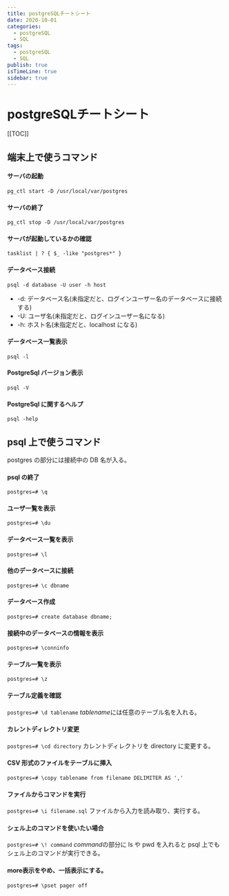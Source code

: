 ```yaml
---
title: postgreSQLチートシート
date: 2020-10-01
categories:
  - postgreSQL
  - SQL
tags:
  - postgreSQL
  - SQL
publish: true
isTimeLine: true
sidebar: true
---
```


# postgreSQLチートシート

[[TOC]]

## 端末上で使うコマンド

#### サーバの起動

`pg_ctl start -D /usr/local/var/postgres`

#### サーバの終了

`pg_ctl stop -D /usr/local/var/postgres`

#### サーバが起動しているかの確認

`tasklist | ? { $_ -like "postgres*" }`

#### データベース接続

`psql -d database -U user -h host`

- -d: データベース名(未指定だと、ログインユーザー名のデータベースに接続する)
- -U: ユーザ名(未指定だと、ログインユーザー名になる)
- -h: ホスト名(未指定だと、localhost になる)

#### データベース一覧表示

`psql -l`

#### PostgreSql バージョン表示

`psql -V`

#### PostgreSql に関するヘルプ

`psql -help`

## psql 上で使うコマンド

postgres の部分には接続中の DB 名が入る。

#### psql の終了

`postgres=# \q`

#### ユーザ一覧を表示

`postgres=# \du`

#### データベース一覧を表示

`postgres=# \l`

#### 他のデータベースに接続

`postgres=# \c dbname`

#### データベース作成

`postgres=# create database dbname;`

#### 接続中のデータベースの情報を表示

`postgres=# \conninfo`

#### テーブル一覧を表示

`postgres=# \z`

#### テーブル定義を確認

`postgres=# \d tablename`
*tablename*には任意のテーブル名を入れる。

#### カレントディレクトリ変更

`postgres=# \cd directory`
カレントディレクトリを directory に変更する。

#### CSV 形式のファイルをテーブルに挿入

`postgres=# \copy tablename from filename DELIMITER AS ','`

#### ファイルからコマンドを実行

`postgres=# \i filename.sql`
ファイルから入力を読み取り、実行する。

#### シェル上のコマンドを使いたい場合

`postgres=# \! command`
*command*の部分に ls や pwd を入れると psql 上でもシェル上のコマンドが実行できる。

#### more表示をやめ、一括表示にする。
`postgres=# \pset pager off`
